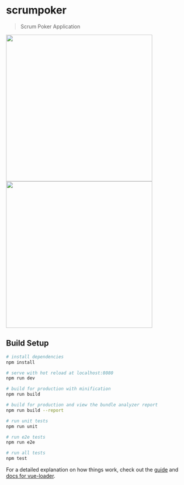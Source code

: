 # scrumpoker

> Scrum Poker Application

<img src="http://iwantproject.com.br:8080/screenshot-1.png" height="400"> <img src="http://iwantproject.com.br:8080/screenshot-2.png" height="400">

## Build Setup

``` bash
# install dependencies
npm install

# serve with hot reload at localhost:8080
npm run dev

# build for production with minification
npm run build

# build for production and view the bundle analyzer report
npm run build --report

# run unit tests
npm run unit

# run e2e tests
npm run e2e

# run all tests
npm test
```

For a detailed explanation on how things work, check out the [guide](http://vuejs-templates.github.io/webpack/) and [docs for vue-loader](http://vuejs.github.io/vue-loader).
